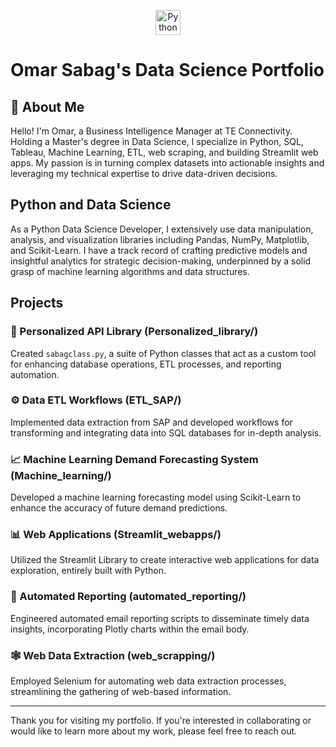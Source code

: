 <p align="center">
  <img alt="Python" src="https://upload.wikimedia.org/wikipedia/commons/c/c3/Python-logo-notext.svg" width="40" height="40" />
</p>

# Omar Sabag's Data Science Portfolio

##  :bust_in_silhouette: About Me

Hello! I'm Omar, a Business Intelligence Manager at TE Connectivity. Holding a Master's degree in Data Science, I specialize in Python, SQL, Tableau, Machine Learning, ETL, web scraping, and building Streamlit web apps. My passion is in turning complex datasets into actionable insights and leveraging my technical expertise to drive data-driven decisions.

## Python and Data Science

As a Python Data Science Developer, I extensively use data manipulation, analysis, and visualization libraries including Pandas, NumPy, Matplotlib, and Scikit-Learn. I have a track record of crafting predictive models and insightful analytics for strategic decision-making, underpinned by a solid grasp of machine learning algorithms and data structures.

## Projects

### :snake: Personalized API Library (Personalized_library/)
Created `sabagclass.py`, a suite of Python classes that act as a custom tool for enhancing database operations, ETL processes, and reporting automation.

### :gear: Data ETL Workflows (ETL_SAP/)
Implemented data extraction from SAP and developed workflows for transforming and integrating data into SQL databases for in-depth analysis.

### :chart_with_upwards_trend: Machine Learning Demand Forecasting System (Machine_learning/)
Developed a machine learning forecasting model using Scikit-Learn to enhance the accuracy of future demand predictions.

### :bar_chart: Web Applications (Streamlit_webapps/)
Utilized the Streamlit Library to create interactive web applications for data exploration, entirely built with Python.

### :envelope_with_arrow: Automated Reporting (automated_reporting/)
Engineered automated email reporting scripts to disseminate timely data insights, incorporating Plotly charts within the email body.

### :spider_web: Web Data Extraction (web_scrapping/)
Employed Selenium for automating web data extraction processes, streamlining the gathering of web-based information.

---

Thank you for visiting my portfolio. If you're interested in collaborating or would like to learn more about my work, please feel free to reach out.
